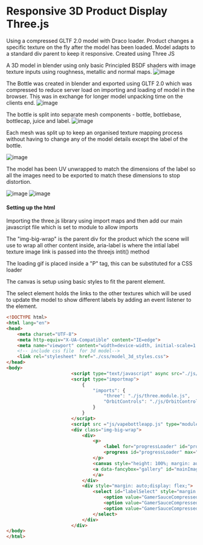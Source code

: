 
<h1>Responsive 3D Product Display Three.js</h1>

Using a compressed GLTF 2.0 model with Draco loader. Product changes a specific texture on the fly after the model has been loaded. Model adapts to a standard div parent to keep it responsive. Created using Three JS

A 3D model in blender using only basic Principled BSDF shaders with image texture inputs using roughness, metallic and normal maps.
![image](https://user-images.githubusercontent.com/24873627/177060673-7b5ba2c1-676b-49f8-96c1-a651a99fd0f5.png)

The Bottle was created in blender and exported using GLTF 2.0 which was compressed to reduce server load on importing and loading of model in the browser. This was in exchange for longer model unpacking time on the clients end.
![image](https://user-images.githubusercontent.com/24873627/177060698-22acdf18-5cc3-47a7-8d20-6656b9949410.png)

The bottle is split into separate mesh components - bottle, bottlebase, bottlecap, juice and label.
![image](https://user-images.githubusercontent.com/24873627/177060705-83329b92-f75d-4072-8c66-d80249e8b542.png)

Each mesh was split up to keep an organised texture mapping process without having to change any of the model details except the label of the bottle.

![image](https://user-images.githubusercontent.com/24873627/177060714-ae92831b-679e-477f-b55e-1bcb126ea5b9.png)

The model has been UV unwrapped to match the dimensions of the label so all the images need to be exported to match these dimensions to stop distortion.

![image](https://user-images.githubusercontent.com/24873627/177060737-fe4e7706-0718-4d16-9e16-5fa321411c0b.png)
![image](https://user-images.githubusercontent.com/24873627/177060738-a7ecd95a-60a9-41f0-ae32-a79beb16ada5.png)

<h4>Setting up the html</h4>
<p>Importing the three.js library using import maps and then add our main javascript file which is set to module to allow imports </p>
<p>The "img-big-wrap" is the parent div for the product which the scene will use to wrap all other content inside, aria-label is where the intial label texture image link is passed into the threejs intit() method</p>
<p>The loading gif is placed inside a "P" tag, this can be substituted for a CSS loader</p>
<p>The canvas is setup using basic styles to fit the parent element.</p>
<p>The select element holds the links to the other textures which will be used to update the model to show different labels by adding an event listener to the element.</p>

```html
<!DOCTYPE html>
<html lang="en">
<head>
    <meta charset="UTF-8">
    <meta http-equiv="X-UA-Compatible" content="IE=edge">
    <meta name="viewport" content="width=device-width, initial-scale=1.0">
    <!-- include css file  for 3d model-->
    <link rel="stylesheet" href="./css/model_3d_styles.css">
</head>
<body>
                        <script type="text/javascript" async src="./js/es-module-shims.js"></script>
                        <script type="importmap">
                            {
                                "imports": {
                                    "three": "./js/three.module.js",
                                    "OrbitControls": "./js/OrbitControls.js"
                                }
                            }
                        </script>
                        <script src ="js/vapebottleapp.js" type="module"></script>
                        <div class="img-big-wrap">
                            <div>
                                <p>
                                    <label for="progressLoader" id="progressLoader_label">3D View Loading...</label>
                                    <progress id="progressLoader" max="100" value="0"></progress>
                                </p>
                                <canvas style="height: 100%; margin: auto; width: 100%; visibility: initial; touch-action: none;" id="bottle_3D" class="loadingScreen" data-texture="https://www.ttkltd.co.nz/GamerSauceCompressed/textures/goldenbanana.png" data-engine="three.js r141" width="450" height="450"></canvas>
                                <a data-fancybox="gallery" id="mainImageLink" href="https://cdn-vapeshed.co.nz/assets/images/products/8914/gamer-sauce-juice-3757943.png">
                                </a>
                            </div>
                            <div style="margin: auto;display: flex;">
                                <select id="labelSelect" style="margin: auto;">
                                    <option value="GamerSauceCompressed/textures/goldenbanana.png" selected="">Golden Banana</option>
                                    <option value="GamerSauceCompressed/textures/bubbletrouble.png">Bubble Trouble</option>
                                    <option value="GamerSauceCompressed/textures/levelup.png">Level Up</option> 
                                </select>
                            </div>
                        </div>           
</body>
</html>

```
